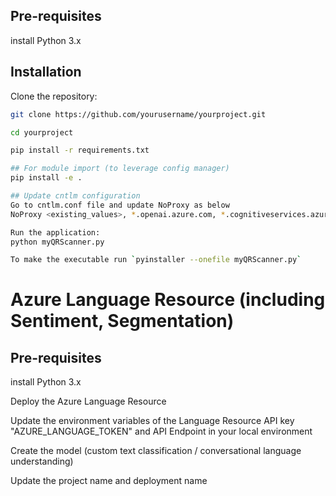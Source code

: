 ## Pre-requisites
install Python 3.x

## Installation

Clone the repository:

```bash
git clone https://github.com/yourusername/yourproject.git

cd yourproject

pip install -r requirements.txt

## For module import (to leverage config manager)
pip install -e .

## Update cntlm configuration
Go to cntlm.conf file and update NoProxy as below
NoProxy <existing_values>, *.openai.azure.com, *.cognitiveservices.azure.com

Run the application:
python myQRScanner.py

To make the executable run `pyinstaller --onefile myQRScanner.py`
```

# Azure Language Resource (including Sentiment, Segmentation)

## Pre-requisites
install Python 3.x

Deploy the Azure Language Resource

Update the environment variables of the Language Resource API key "AZURE_LANGUAGE_TOKEN" and API Endpoint in your local environment

Create the model (custom text classification / conversational language understanding)

Update the project name and deployment name
